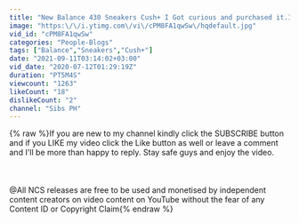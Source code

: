 ```yaml
---
title: "New Balance 430 Sneakers Cush+ I Got curious and purchased it.Is it the same with cloudfoam?"
image: "https:\/\/i.ytimg.com\/vi\/cPM8FA1qwSw\/hqdefault.jpg"
vid_id: "cPM8FA1qwSw"
categories: "People-Blogs"
tags: ["Balance","Sneakers","Cush+"]
date: "2021-09-11T03:14:02+03:00"
vid_date: "2020-07-12T01:29:19Z"
duration: "PT5M4S"
viewcount: "1263"
likeCount: "18"
dislikeCount: "2"
channel: "Sibs PH"
---
```

{% raw %}If you are new to my channel kindly click the SUBSCRIBE button and if you LIKE my video click the Like button as well or leave a comment and I'll be more than happy to reply. Stay safe guys and enjoy the video.<br /><br /><br /><br />@All NCS releases are free to be used and monetised by independent content creators on video content on YouTube without the fear of any Content ID or Copyright Claim{% endraw %}
